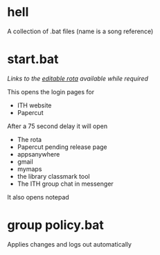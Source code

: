 # hell
A collection of .bat files (name is a song reference)

# start.bat
*Links to the [editable rota](http://is-web-02.uni.ds.port.ac.uk/app/rotaold) available while required*

This opens the login pages for
+ ITH website
+ Papercut

After a 75 second delay it will open
+ The rota
+ Papercut pending release page
+ appsanywhere
+ gmail
+ mymaps
+ the library classmark tool
+ The ITH group chat in messenger

It also opens notepad

# group policy.bat
Applies changes and logs out automatically
